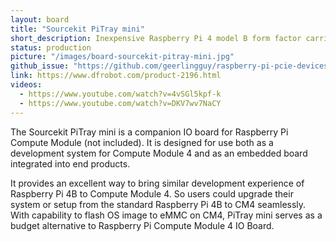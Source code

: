 ```yaml
---
layout: board
title: "Sourcekit PiTray mini"
short_description: Inexpensive Raspberry Pi 4 model B form factor carrier.
status: production
picture: "/images/board-sourcekit-pitray-mini.jpg"
github_issue: "https://github.com/geerlingguy/raspberry-pi-pcie-devices/issues/25#issue-743990222"
link: https://www.dfrobot.com/product-2196.html
videos:
  - https://www.youtube.com/watch?v=4vSGl5kpf-k
  - https://www.youtube.com/watch?v=DKV7wv7NaCY
---
```

The Sourcekit PiTray mini is a companion IO board for Raspberry Pi Compute Module (not included). It is designed for use both as a development system for Compute Module 4 and as an embedded board integrated into end products.

It provides an excellent way to bring similar development experience of Raspberry Pi 4B to Compute Module 4. So users could upgrade their system or setup from the standard Raspberry Pi 4B to CM4 seamlessly. With capability to flash OS image to eMMC on CM4, PiTray mini serves as a budget alternative to Raspberry Pi Compute Module 4 IO Board.
